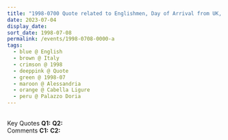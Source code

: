 ```yaml
---
title: "1998-0700 Quote related to Englishmen, Day of Arrival from UK, Reception Hall, Palazzo Doria, Cabella Ligure, Alessandria, Italy (year not sure) from the book Eternally Inspired Recollections of Our Divine Mother, Volume 7, Page 27"
date: 2023-07-04
display_date: 
sort_date: 1998-07-08
permalink: /events/1998-0708-0000-a
tags:
  - blue @ English
  - brown @ Italy
  - crimson @ 1998
  - deeppink @ Quote
  - green @ 1998-07
  - maroon @ Alessandria
  - orange @ Cabella Ligure
  - peru @ Palazzo Doria
---
```


<br>

<wave-list>
  <list-title color="DarkSeaGreen" width="55">Key Quotes</list-title>
  <list-item color="BlanchedAlmond" width="280"><b>Q1:</b> <i></i></list-item>
  <list-item color="Lavender" width="280"><b>Q2:</b> <i></i></list-item>
</wave-list>

<br>

<wave-list>
  <list-title color="DarkSeaGreen" width="55">Comments</list-title>
  <list-item color="BlanchedAlmond" width="280"><b>C1:</b> <i></i></list-item>
  <list-item color="Lavender" width="280"><b>C2:</b> <i></i></list-item>
</wave-list>